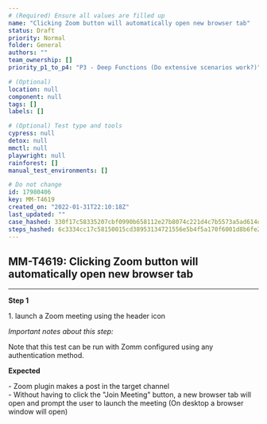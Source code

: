 ```yaml
---
# (Required) Ensure all values are filled up
name: "Clicking Zoom button will automatically open new browser tab"
status: Draft
priority: Normal
folder: General
authors: ""
team_ownership: []
priority_p1_to_p4: "P3 - Deep Functions (Do extensive scenarios work?)"

# (Optional)
location: null
component: null
tags: []
labels: []

# (Optional) Test type and tools
cypress: null
detox: null
mmctl: null
playwright: null
rainforest: []
manual_test_environments: []

# Do not change
id: 17980406
key: MM-T4619
created_on: "2022-01-31T22:10:18Z"
last_updated: ""
case_hashed: 330f17c58335207cbf0990b658112e27b8074c221d4c7b5573a5ad614d2f7bf1076f03d310570b48610f27182a56ce14
steps_hashed: 6c3334cc17c58150015cd38953134721556e5b4f5a170f6001d8b6fe2cbbfa3f56b49a615dbf7bbf23e364023682b8fd
---
```


<!-- (Auto-generated) Based on frontmatter's "key" and "name" -->

## MM-T4619: Clicking Zoom button will automatically open new browser tab

---

**Step 1**

1\. launch a Zoom meeting using the header icon

_Important notes about this step:_

Note that this test can be run with Zomm configured using any authentication method.

**Expected**

\- Zoom plugin makes a post in the target channel\
\- Without having to click the "Join Meeting" button, a new browser tab will open and prompt the user to launch the meeting (On desktop a browser window will open)
